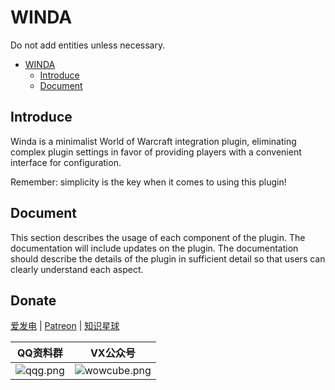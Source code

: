 # WINDA

Do not add entities unless necessary.

<!-- TOC -->

- [WINDA](#winda)
    - [Introduce](#introduce)
    - [Document](#document)

<!-- /TOC -->

## Introduce

Winda is a minimalist World of Warcraft integration plugin, eliminating complex plugin settings in favor of providing players with a convenient interface for configuration. 

Remember: simplicity is the key when it comes to using this plugin!





## Document

This section describes the usage of each component of the plugin. The documentation will include updates on the plugin. The documentation should describe the details of the plugin in sufficient detail so that users can clearly understand each aspect.


## Donate

[爱发电](https://afdian.net/@windwhispered) | [Patreon](https://www.patreon.com/hearwinds) | [知识星球](https://wx.zsxq.com/dweb2/index/group/28855118214111)

|QQ资料群|VX公众号|
|-|-|
|![qqg.png](https://s2.loli.net/2021/12/28/c4D9Aaime2Hkwnt.png)|![wowcube.png](https://s2.loli.net/2023/11/11/LygmBo95dTMQl2X.jpg)|
